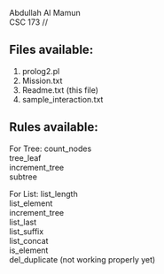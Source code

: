 Abdullah Al Mamun  
CSC 173 //

Files available:
--------------------------
1. prolog2.pl  
2. Mission.txt  
3. Readme.txt (this file)  
4. sample_interaction.txt  

Rules available:
---------------------------
For Tree:
count_nodes  
tree_leaf  
increment_tree  
subtree  

For List:
list_length  
list_element  
increment_tree  
list_last  
list_suffix  
list_concat  
is_element  
del_duplicate (not working properly yet)


